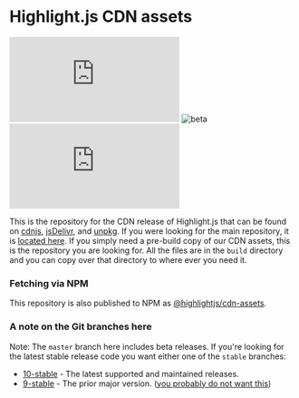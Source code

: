 # Highlight.js CDN assets

![npm](https://badgen.net/npm/v/highlight.js)
![beta](https://badgen.net/npm/v/highlight.js/beta)
[![license](https://badgen.net/github/license/highlightjs/highlight.js?color=cyan)](https://github.com/highlightjs/highlight.js/blob/master/LICENSE)

This is the repository for the CDN release of Highlight.js that can be found on
[cdnjs][1], [jsDelivr][2], and [unpkg][3]. If you were looking for the main
repository, it is [located here][4]. If you simply need a pre-build copy of
our CDN assets, this is the repository you are looking for. All the files are in the `build` directory and you can copy over that directory to where
ever you need it.

### Fetching via NPM

This repository is also published to NPM as [@highlightjs/cdn-assets](https://www.npmjs.com/package/@highlightjs/cdn-assets).

### A note on the Git branches here

Note: The `master` branch here includes beta releases. If you're looking for
the latest stable release code you want either one of the `stable` branches:

- [10-stable][10-stable] - The latest supported and maintained releases.
- [9-stable][9-stable] - The prior major version. ([you probably do not want this](https://github.com/highlightjs/highlight.js/blob/master/SECURITY.md))

[1]: https://cdnjs.com/libraries/highlight.js
[2]: http://www.jsdelivr.com/#!highlight.js
[3]: https://unpkg.com/browse/@highlightjs/cdn-assets/
[4]: https://github.com/isagalaev/highlight.js
[10-stable]: https://github.com/highlightjs/cdn-release/tree/10-stable
[9-stable]: https://github.com/highlightjs/cdn-release/tree/9-stable
